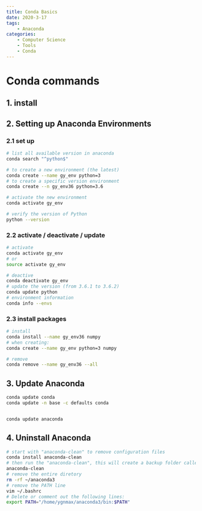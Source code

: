 ```yaml
---
title: Conda Basics
date: 2020-3-17
tags: 
	- Anaconda
categories: 
	- Computer Science
	- Tools
	- Conda
---
```

# Conda commands

## 1. install

## 2. Setting up Anaconda Environments

### 2.1 set up

```bash
# list all available version in anaconda
conda search "^python$"

# to create a new environment (the latest)
conda create --name gy_env python=3
# to create a specific version environment
conda create --n gy_env36 python=3.6

# activate the new environment
conda activate gy_env

# verify the version of Python
python --version
```

### 2.2 activate / deactivate / update

```bash
# activate
conda activate gy_env
# or
source activate gy_env

# deactive
conda deactivate gy_env
# update the version (from 3.6.1 to 3.6.2)
conda update python
# environment information
conda info --envs
```

### 2.3 install packages

```bash
# install
conda install --name gy_env36 numpy
# when creating:
conda create --name gy_env python=3 numpy

# remove
conda remove --name gy_env36 --all
```

## 3. Update Anaconda

```bash
conda update conda
conda update -n base -c defaults conda


conda update anaconda
```

## 4. Uninstall Anaconda

```bash
# start with "anaconda-clean" to remove configuration files
conda install anaconda-clean
# then run the "anaconda-clean", this will create a backup folder called .anaconda_backup
anaconda-clean
# remove the entire diretory
rm -rf ~/anaconda3
# remove the PATH line
vim ~/.bashrc
# Delete or comment out the following lines:
export PATH="/home/ygnmax/anaconda3/bin:$PATH"
```

